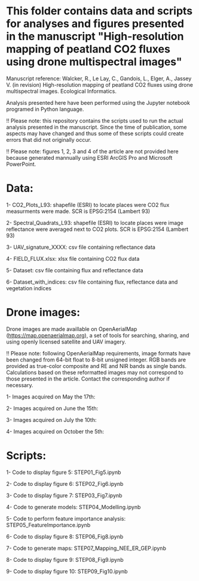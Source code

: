 # This folder contains data and scripts for analyses and figures presented in the manuscript "High-resolution mapping of peatland CO2 fluxes using drone multispectral images"


Manuscript reference: Walcker, R., Le Lay, C., Gandois, L., Elger, A., Jassey V. (in revision) High-resolution mapping of peatland CO2 fluxes using drone multispectral images. Ecological Informatics.

Analysis presented here have been performed using the Jupyter notebook programed in Python language.

!! Please note: this repository contains the scripts used to run the actual analysis presented in the manuscript. Since the time of publication, some aspects may have changed and thus some of these scripts could create errors that did not originally occur.

!! Please note: figures 1, 2, 3 and 4 of the article are not provided here because generated mannually using ESRI ArcGIS Pro and Microsoft PowerPoint. 


# Data:

1- CO2_Plots_L93: shapefile (ESRI) to locate places were CO2 flux measurments were made. SCR is EPSG:2154 (Lambert 93)

2- Spectral_Quadrats_L93: shapefile (ESRI) to locate places were image reflectance were averaged next to CO2 plots. SCR is EPSG:2154 (Lambert 93)

3- UAV_signature_XXXX: csv file containing reflectance data

4- FIELD_FLUX.xlsx: xlsx file containing CO2 flux data

5- Dataset: csv file containing flux and reflectance data

6- Dataset_with_indices: csv file containing flux, reflectance data and vegetation indices

# Drone images: 

Drone images are made availlable on OpenAerialMap (https://map.openaerialmap.org), a set of tools for searching, sharing, and using openly licensed satellite and UAV imagery. 

!! Please note: following OpenAerialMap requirements, image formats have been changed from 64-bit float to 8-bit unsigned integer. RGB bands are provided as true-color composite and RE and NIR bands as single bands. Calculations based on these reformatted images may not correspond to those presented in the article. Contact the corresponding author if necessary. 

1- Images acquired on May the 17th:

2- Images acquired on June the 15th:

3- Images acquired on July the 10th:

4-  Images acquired on October the 5th:

# Scripts: 

1- Code to display figure 5: STEP01_Fig5.ipynb
  
2- Code to display figure 6: STEP02_Fig6.ipynb
  
3- Code to display figure 7: STEP03_Fig7.ipynb
  
4- Code to generate models: STEP04_Modelling.ipynb
  
5- Code to perform feature importance analysis: STEP05_FeatureImportance.ipynb

6- Code to display figure 8: STEP06_Fig8.ipynb

7- Code to generate maps: STEP07_Mapping_NEE_ER_GEP.ipynb

8- Code to display figure 9: STEP08_Fig9.ipynb

9- Code to display figure 10: STEP09_Fig10.ipynb
